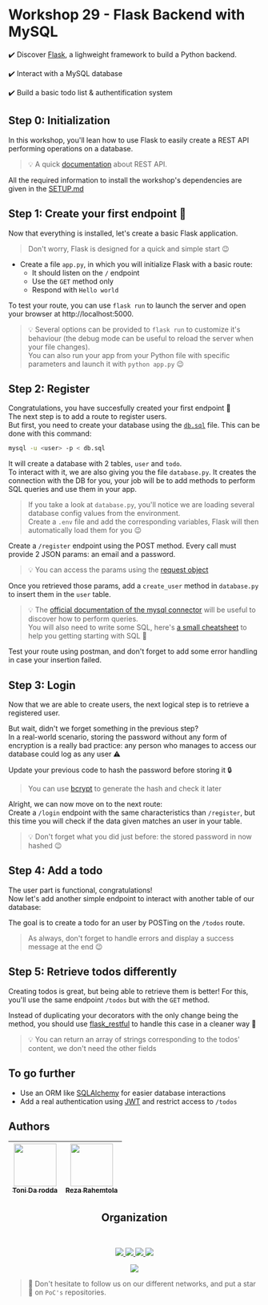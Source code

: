 # Workshop 29 - Flask Backend with MySQL

:heavy_check_mark: Discover [Flask](https://flask.palletsprojects.com/), a lighweight framework to build a Python backend.

:heavy_check_mark: Interact with a MySQL database

:heavy_check_mark: Build a basic todo list & authentification system


## Step 0: Initialization

In this workshop, you'll lean how to use Flask to easily create a REST API performing operations on a database. 

> :bulb: A quick [documentation](https://www.ibm.com/cloud/learn/rest-apis) about REST API.

All the required information to install the workshop's dependencies are given in the [SETUP.md](./SETUP.md)

## Step 1: Create your first endpoint :rocket:

Now that everything is installed, let's create a basic Flask application. 
> Don't worry, Flask is designed for a quick and simple start :wink:

- Create a file `app.py`, in which you will initialize Flask with a basic route:
    - It should listen on the `/` endpoint
    - Use the `GET` method only
    - Respond with `Hello world`

To test your route, you can use `flask run` to launch the server and open your browser at http://localhost:5000.
> :bulb: Several options can be provided to `flask run` to customize it's behaviour (the debug mode can be useful to reload the server when your file changes).  
> You can also run your app from your Python file with specific parameters and launch it with `python app.py` :wink: 

## Step 2: Register

Congratulations, you have succesfully created your first endpoint :partying_face:  
The next step is to add a route to register users.  
But first, you need to create your database using the [`db.sql`](./src/db.sql) file. This can be done with this command:
```sh
mysql -u <user> -p < db.sql
```
It will create a database with 2 tables, `user` and `todo`.  
To interact with it, we are also giving you the file `database.py`. It creates the connection with the DB for you, your job will be to add methods to perform SQL queries and use them in your app.

> If you take a look at `database.py`, you'll notice we are loading several database config values from the environment.  
> Create a `.env` file and add the corresponding variables, Flask will then automatically load them for you :wink:

Create a `/register` endpoint using the POST method. Every call must provide 2 JSON params: an email and a password.
> :bulb: You can access the params using the [request object](https://flask.palletsprojects.com/en/2.2.x/api/#incoming-request-data)

Once you retrieved those params, add a `create_user` method in `database.py` to insert them in the `user` table.
> :bulb: The [official documentation of the mysql connector](https://dev.mysql.com/doc/connector-python/en/) will be useful to discover how to perform queries.  
> You will also need to write some SQL, here's [a small cheatsheet](https://www.codecademy.com/learn/learn-sql/modules/learn-sql-manipulation/cheatsheet)
to help you getting starting with SQL :rocket:

Test your route using postman, and don't forget to add some error handling in case your insertion failed.  

## Step 3: Login

Now that we are able to create users, the next logical step is to retrieve a registered user.

But wait, didn't we forget something in the previous step?  
In a real-world scenario, storing the password without any form of encryption is a really bad practice: any person who manages to access our database could log as any user :warning:

Update your previous code to hash the password before storing it :lock:

> You can use [bcrypt](https://pypi.org/project/bcrypt/) to generate the hash and check it later

Alright, we can now move on to the next route:  
Create a `/login` endpoint with the same characteristics than `/register`, but this time you will check if the data given matches an user in your table.

> :bulb: Don't forget what you did just before: the stored password in now hashed :wink:

## Step 4: Add a todo

The user part is functional, congratulations!  
Now let's add another simple endpoint to interact with another table of our database:

The goal is to create a todo for an user by POSTing on the `/todos` route.  
> As always, don't forget to handle errors and display a success message at the end :wink:

## Step 5: Retrieve todos differently

Creating todos is great, but being able to retrieve them is better!
For this, you'll use the same endpoint `/todos` but with the `GET` method.

Instead of duplicating your decorators with the only change being the method, you should use [flask_restful](https://flask-restful.readthedocs.io/en/latest/index.html)
to handle this case in a cleaner way :rocket:

> :bulb: You can return an array of strings corresponding to the todos' content, we don't need the other fields

## To go further

- Use an ORM like [SQLAlchemy](https://flask-sqlalchemy.palletsprojects.com/) for easier database interactions
- Add a real authentication using [JWT](https://4geeks.com/lesson/what-is-JWT-and-how-to-implement-with-Flask) and restrict access to `/todos`

## Authors

| [<img src="https://github.com/tonida-rodda.png?size=85" width=85><br><sub>Toni Da rodda</sub>](https://github.com/tonida-rodda) | [<img src="https://github.com/RezaRahemtola.png?size=85" width=85><br><sub>Reza Rahemtola</sub>](https://github.com/RezaRahemtola)
| :---: | :---: |
<h2 align=center>
Organization
</h2>
<br/>
<p align='center'>
    <a href="https://www.linkedin.com/company/pocinnovation/mycompany/">
        <img src="https://img.shields.io/badge/LinkedIn-0077B5?style=for-the-badge&logo=linkedin&logoColor=white">
    </a>
    <a href="https://www.instagram.com/pocinnovation/">
        <img src="https://img.shields.io/badge/Instagram-E4405F?style=for-the-badge&logo=instagram&logoColor=white">
    </a>
    <a href="https://twitter.com/PoCInnovation">
        <img src="https://img.shields.io/badge/Twitter-1DA1F2?style=for-the-badge&logo=twitter&logoColor=white">
    </a>
    <a href="https://discord.com/invite/Yqq2ADGDS7">
        <img src="https://img.shields.io/badge/Discord-7289DA?style=for-the-badge&logo=discord&logoColor=white">
    </a>
</p>
<p align=center>
    <a href="https://www.poc-innovation.fr/">
        <img src="https://img.shields.io/badge/WebSite-1a2b6d?style=for-the-badge&logo=GitHub Sponsors&logoColor=white">
    </a>
</p>

> :rocket: Don't hesitate to follow us on our different networks, and put a star 🌟 on `PoC's` repositories.
